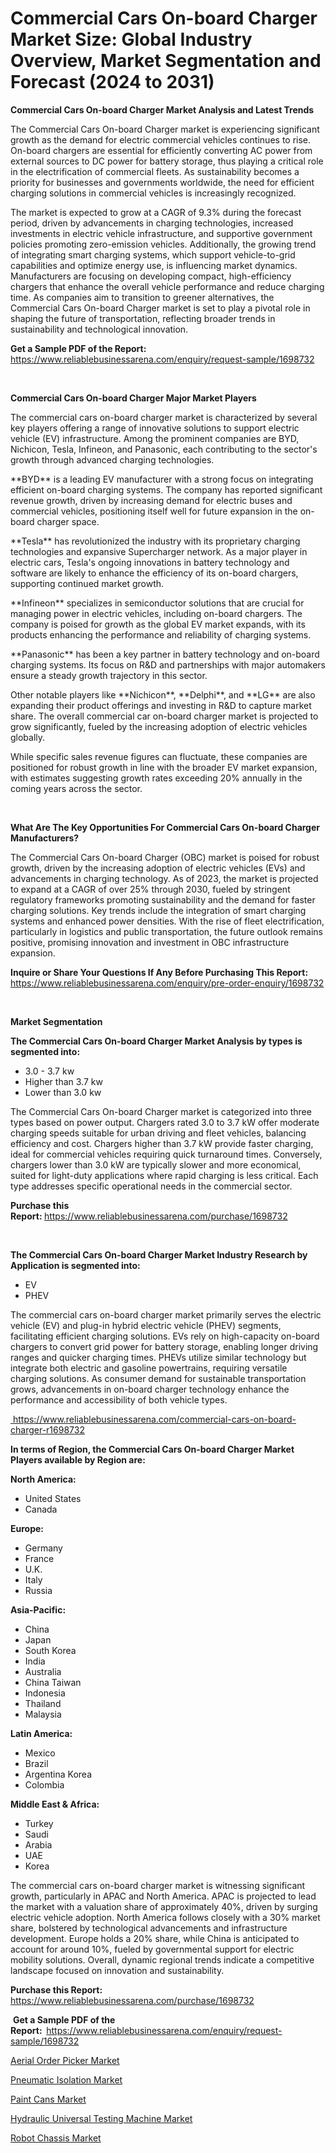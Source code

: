 <p><h1>Commercial Cars On-board Charger Market Size: Global Industry Overview, Market Segmentation and Forecast (2024 to 2031)</h1></p><p><strong>Commercial Cars On-board Charger Market Analysis and Latest Trends</strong></p>
<p><p>The Commercial Cars On-board Charger market is experiencing significant growth as the demand for electric commercial vehicles continues to rise. On-board chargers are essential for efficiently converting AC power from external sources to DC power for battery storage, thus playing a critical role in the electrification of commercial fleets. As sustainability becomes a priority for businesses and governments worldwide, the need for efficient charging solutions in commercial vehicles is increasingly recognized.</p><p>The market is expected to grow at a CAGR of 9.3% during the forecast period, driven by advancements in charging technologies, increased investments in electric vehicle infrastructure, and supportive government policies promoting zero-emission vehicles. Additionally, the growing trend of integrating smart charging systems, which support vehicle-to-grid capabilities and optimize energy use, is influencing market dynamics. Manufacturers are focusing on developing compact, high-efficiency chargers that enhance the overall vehicle performance and reduce charging time. As companies aim to transition to greener alternatives, the Commercial Cars On-board Charger market is set to play a pivotal role in shaping the future of transportation, reflecting broader trends in sustainability and technological innovation.</p></p>
<p><strong>Get a Sample PDF of the Report:&nbsp;</strong> <a href="https://www.reliablebusinessarena.com/enquiry/request-sample/1698732?utm_campaign=1557&utm_medium=2&utm_source=Github&utm_content=ia&utm_term=20102024&utm_id=commercial-cars-on-board-charger">https://www.reliablebusinessarena.com/enquiry/request-sample/1698732</a></p>
<p>&nbsp;</p>
<p><strong>Commercial Cars On-board Charger Major Market Players</strong></p>
<p><p>The commercial cars on-board charger market is characterized by several key players offering a range of innovative solutions to support electric vehicle (EV) infrastructure. Among the prominent companies are BYD, Nichicon, Tesla, Infineon, and Panasonic, each contributing to the sector's growth through advanced charging technologies.</p><p>**BYD** is a leading EV manufacturer with a strong focus on integrating efficient on-board charging systems. The company has reported significant revenue growth, driven by increasing demand for electric buses and commercial vehicles, positioning itself well for future expansion in the on-board charger space.</p><p>**Tesla** has revolutionized the industry with its proprietary charging technologies and expansive Supercharger network. As a major player in electric cars, Tesla's ongoing innovations in battery technology and software are likely to enhance the efficiency of its on-board chargers, supporting continued market growth.</p><p>**Infineon** specializes in semiconductor solutions that are crucial for managing power in electric vehicles, including on-board chargers. The company is poised for growth as the global EV market expands, with its products enhancing the performance and reliability of charging systems.</p><p>**Panasonic** has been a key partner in battery technology and on-board charging systems. Its focus on R&D and partnerships with major automakers ensure a steady growth trajectory in this sector.</p><p>Other notable players like **Nichicon**, **Delphi**, and **LG** are also expanding their product offerings and investing in R&D to capture market share. The overall commercial car on-board charger market is projected to grow significantly, fueled by the increasing adoption of electric vehicles globally.</p><p>While specific sales revenue figures can fluctuate, these companies are positioned for robust growth in line with the broader EV market expansion, with estimates suggesting growth rates exceeding 20% annually in the coming years across the sector.</p></p>
<p>&nbsp;</p>
<p><strong>What Are The Key Opportunities For Commercial Cars On-board Charger Manufacturers?</strong></p>
<p><p>The Commercial Cars On-board Charger (OBC) market is poised for robust growth, driven by the increasing adoption of electric vehicles (EVs) and advancements in charging technology. As of 2023, the market is projected to expand at a CAGR of over 25% through 2030, fueled by stringent regulatory frameworks promoting sustainability and the demand for faster charging solutions. Key trends include the integration of smart charging systems and enhanced power densities. With the rise of fleet electrification, particularly in logistics and public transportation, the future outlook remains positive, promising innovation and investment in OBC infrastructure expansion.</p></p>
<p><strong>Inquire or Share Your Questions If Any Before Purchasing This Report:</strong> <a href="https://www.reliablebusinessarena.com/enquiry/pre-order-enquiry/1698732?utm_campaign=1557&utm_medium=2&utm_source=Github&utm_content=ia&utm_term=20102024&utm_id=commercial-cars-on-board-charger">https://www.reliablebusinessarena.com/enquiry/pre-order-enquiry/1698732</a></p>
<p>&nbsp;</p>
<p><strong>Market Segmentation</strong></p>
<p><strong>The Commercial Cars On-board Charger Market Analysis by types is segmented into:</strong></p>
<p><ul><li>3.0 - 3.7 kw</li><li>Higher than 3.7 kw</li><li>Lower than 3.0 kw</li></ul></p>
<p><p>The Commercial Cars On-board Charger market is categorized into three types based on power output. Chargers rated 3.0 to 3.7 kW offer moderate charging speeds suitable for urban driving and fleet vehicles, balancing efficiency and cost. Chargers higher than 3.7 kW provide faster charging, ideal for commercial vehicles requiring quick turnaround times. Conversely, chargers lower than 3.0 kW are typically slower and more economical, suited for light-duty applications where rapid charging is less critical. Each type addresses specific operational needs in the commercial sector.</p></p>
<p><strong>Purchase this Report:&nbsp;</strong><a href="https://www.reliablebusinessarena.com/purchase/1698732?utm_campaign=1557&utm_medium=2&utm_source=Github&utm_content=ia&utm_term=20102024&utm_id=commercial-cars-on-board-charger">https://www.reliablebusinessarena.com/purchase/1698732</a></p>
<p>&nbsp;</p>
<p><strong>The Commercial Cars On-board Charger Market Industry Research by Application is segmented into:</strong></p>
<p><ul><li>EV</li><li>PHEV</li></ul></p>
<p><p>The commercial cars on-board charger market primarily serves the electric vehicle (EV) and plug-in hybrid electric vehicle (PHEV) segments, facilitating efficient charging solutions. EVs rely on high-capacity on-board chargers to convert grid power for battery storage, enabling longer driving ranges and quicker charging times. PHEVs utilize similar technology but integrate both electric and gasoline powertrains, requiring versatile charging solutions. As consumer demand for sustainable transportation grows, advancements in on-board charger technology enhance the performance and accessibility of both vehicle types.</p></p>
<p><a href="https://www.reliablebusinessarena.com/commercial-cars-on-board-charger-r1698732?utm_campaign=1557&utm_medium=2&utm_source=Github&utm_content=ia&utm_term=20102024&utm_id=commercial-cars-on-board-charger">&nbsp;https://www.reliablebusinessarena.com/commercial-cars-on-board-charger-r1698732</a></p>
<p><strong>In terms of Region, the Commercial Cars On-board Charger Market Players available by Region are:</strong></p>
<p>
    <p> <strong> North America: </strong>
        <ul>
            <li>United States</li>
            <li>Canada</li>
        </ul>
        </p> 
    <p> <strong> Europe: </strong>
        <ul>
            <li>Germany</li>
            <li>France</li>
            <li>U.K.</li>
            <li>Italy</li>
            <li>Russia</li>
        </ul>
        </p> 
    <p> <strong> Asia-Pacific: </strong>
        <ul>
            <li>China</li>
            <li>Japan</li>
            <li>South Korea</li>
            <li>India</li>
            <li>Australia</li>
            <li>China Taiwan</li>
            <li>Indonesia</li>
            <li>Thailand</li>
            <li>Malaysia</li>
        </ul>
        </p> 
    <p> <strong> Latin America: </strong>
        <ul>
            <li>Mexico</li>
            <li>Brazil</li>
            <li>Argentina Korea</li>
            <li>Colombia</li>
        </ul>
        </p> 
    <p> <strong> Middle East & Africa: </strong>
        <ul>
            <li>Turkey</li>
            <li>Saudi</li>
            <li>Arabia</li>
            <li>UAE</li>
            <li>Korea</li>
        </ul>
    </p>
    </p>
<p><p>The commercial cars on-board charger market is witnessing significant growth, particularly in APAC and North America. APAC is projected to lead the market with a valuation share of approximately 40%, driven by surging electric vehicle adoption. North America follows closely with a 30% market share, bolstered by technological advancements and infrastructure development. Europe holds a 20% share, while China is anticipated to account for around 10%, fueled by governmental support for electric mobility solutions. Overall, dynamic regional trends indicate a competitive landscape focused on innovation and sustainability.</p></p>
<p><strong>Purchase this Report: </strong><a href="https://www.reliablebusinessarena.com/purchase/1698732?utm_campaign=1557&utm_medium=2&utm_source=Github&utm_content=ia&utm_term=20102024&utm_id=commercial-cars-on-board-charger">https://www.reliablebusinessarena.com/purchase/1698732</a></p>
<p>&nbsp;<strong>Get a Sample PDF of the Report:&nbsp;&nbsp;</strong><a href="https://www.reliablebusinessarena.com/enquiry/request-sample/1698732?utm_campaign=1557&utm_medium=2&utm_source=Github&utm_content=ia&utm_term=20102024&utm_id=commercial-cars-on-board-charger">https://www.reliablebusinessarena.com/enquiry/request-sample/1698732</a></p>
<p><strong></strong></p>
<p><p><a href="https://www.linkedin.com/pulse/market-dynamics-future-trends-global-aerial-order-picker-sector-cdwce?utm_campaign=1557&utm_medium=2&utm_source=Github&utm_content=ia&utm_term=20102024&utm_id=commercial-cars-on-board-charger">Aerial Order Picker Market</a></p><p><a href="https://issuu.com/reportprime-2/docs/pneumatic-isolation-market-size-203_2061a607f2825a?utm_campaign=1557&utm_medium=2&utm_source=Github&utm_content=ia&utm_term=20102024&utm_id=commercial-cars-on-board-charger">Pneumatic Isolation Market</a></p><p><a href="https://github.com/irfadac/Market-Research-Report-List-5/blob/main/paint-cans-market.md?utm_campaign=1557&utm_medium=2&utm_source=Github&utm_content=ia&utm_term=20102024&utm_id=commercial-cars-on-board-charger">Paint Cans Market</a></p><p><a href="https://www.linkedin.com/pulse/hydraulic-universal-testing-machine-market-size-share-gmdre?utm_campaign=1557&utm_medium=2&utm_source=Github&utm_content=ia&utm_term=20102024&utm_id=commercial-cars-on-board-charger">Hydraulic Universal Testing Machine Market</a></p><p><a href="https://www.linkedin.com/pulse/robot-chassis-value-chain-analysis-from-raw-materials-end-user-tjdke?utm_campaign=1557&utm_medium=2&utm_source=Github&utm_content=ia&utm_term=20102024&utm_id=commercial-cars-on-board-charger">Robot Chassis Market</a></p></p>